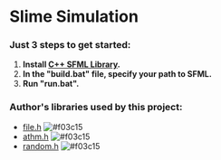 # Slime Simulation

### Just 3 steps to get started:
  1) **Install [C++ SFML Library](https://www.sfml-dev.org/download.php).**
  2) **In the "build.bat" file, specify your path to SFML.**
  3) **Run "run.bat".**

### Author's libraries used by this project:
- [file.h](https://github.com/ZERDICORP/file-lib.git) ![#f03c15](https://via.placeholder.com/15/f03c15/000000?text=+)
- [athm.h](https://github.com/ZERDICORP/athm-lib.git) ![#f03c15](https://via.placeholder.com/15/f03c15/000000?text=+)
- [random.h](https://github.com/ZERDICORP/random-lib.git) ![#f03c15](https://via.placeholder.com/15/f03c15/000000?text=+)
